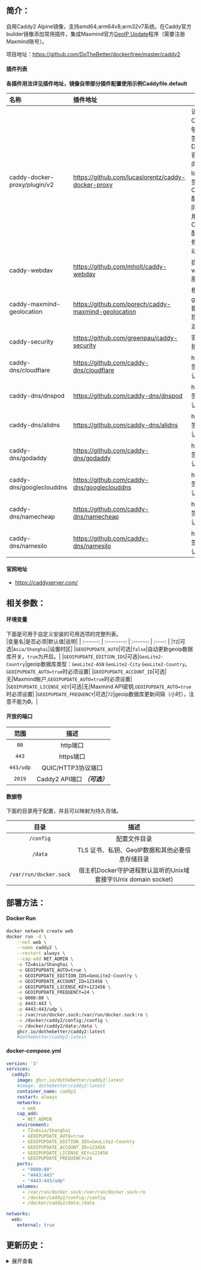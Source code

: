 ## 简介：
自用Caddy2 Alpine镜像，支持amd64;arm64v8;arm32v7系统。在Caddy官方builder镜像添加常用插件，集成Maxmind官方[GeoIP Update](https://dev.maxmind.com/geoip/updating-databases?lang=en)程序（需要注册Maxmind账号）。  

项目地址：https://github.com/DoTheBetter/docker/tree/master/caddy2

####  插件列表

**各插件用法详见插件地址，镜像自带部分插件配置使用示例Caddyfile.default**

| 名称                           | 插件地址                                                | 说明                                                                                  |
|:---------------------------- |:--------------------------------------------------- | ----------------------------------------------------------------------------------- |
| caddy-docker-proxy/plugin/v2 | https://github.com/lucaslorentz/caddy-docker-proxy  | 该插件使 Caddy 能够通过标签用作 Docker 容器的反向代理，labels标签可与Caddyfile配置文件同时使用，Caddyfile配置文件修改后自动重载 |
| caddy-webdav                 | https://github.com/mholt/caddy-webdav               | 提供webdav服务                                                                          |
| caddy-maxmind-geolocation    | https://github.com/porech/caddy-maxmind-geolocation | 根据geoip数据库 IP 地理位置过滤请求                                                              |
| caddy-security               | https://github.com/greenpau/caddy-security          | 安全认证插件                                                                              |
| caddy-dns/cloudflare         | https://github.com/caddy-dns/cloudflare             | https证书签署dns认证                                                                      |
| caddy-dns/dnspod             | https://github.com/caddy-dns/dnspod                 | https证书签署dns认证                                                                      |
| caddy-dns/alidns             | https://github.com/caddy-dns/alidns                 | https证书签署dns认证                                                                      |
| caddy-dns/godaddy            | https://github.com/caddy-dns/godaddy                | https证书签署dns认证                                                                      |
| caddy-dns/googleclouddns     | https://github.com/caddy-dns/googleclouddns         | https证书签署dns认证                                                                      |
| caddy-dns/namecheap          | https://github.com/caddy-dns/namecheap              | https证书签署dns认证                                                                      |
| caddy-dns/namesilo           | https://github.com/caddy-dns/namesilo               | https证书签署dns认证                                                                      |

#### 官网地址

* ‍https://caddyserver.com/ 

## 相关参数：

#### 环境变量
下面是可用于自定义安装的可用选项的完整列表。  
|变量名|是否必须|默认值|说明|
| :------: | :--------: | :------: | :----: |
|`TZ`|可选|`Asia/Shanghai`|设置时区|
|`GEOIPUPDATE_AUTO`|可选|`false`|自动更新geoip数据库开关，`true`为开启。|
|`GEOIPUPDATE_EDITION_IDS`|可选|`GeoLite2-Country`|geoip数据库类型：`GeoLite2-ASN`  `GeoLite2-City`  `GeoLite2-Country`。`GEOIPUPDATE_AUTO=true`时必须设置|
|`GEOIPUPDATE_ACCOUNT_ID`|可选|无|Maxmind帐户,`GEOIPUPDATE_AUTO=true`时必须设置|
|`GEOIPUPDATE_LICENSE_KEY`|可选|无|Maxmind API密钥,`GEOIPUPDATE_AUTO=true`时必须设置|
|`GEOIPUPDATE_FREQUENCY`|可选|`72`|geoip数据库更新间隔（小时），注意不能为***0***。|

#### 开放的端口

|范围|描述|
| :----: | :----: |
|`80`|http端口|
|`443`|https端口|
|`443/udp`|QUIC/HTTP3协议端口|
|`2019`|Caddy2 API端口 ***（可选）***|

#### 数据卷

下面的目录用于配置，并且可以映射为持久存储。  

|目录|描述|
| :----: | :----: |
|`/config`|配置文件目录|
|`/data`|TLS 证书、私钥、GeoIP数据和其他必要信息存储目录|
|`/var/run/docker.sock`|宿主机Docker守护进程默认监听的Unix域套接字(Unix domain socket)|

## 部署方法：

#### Docker Run

```bash
docker network create web
docker run -d \
	--net web \
	--name caddy2 \
	--restart always \
	--cap-add NET_ADMIN \
	-e TZ=Asia/Shanghai \
	-e GEOIPUPDATE_AUTO=true \
	-e GEOIPUPDATE_EDITION_IDS=GeoLite2-Country \
	-e GEOIPUPDATE_ACCOUNT_ID=123456 \
	-e GEOIPUPDATE_LICENSE_KEY=123456 \
	-e GEOIPUPDATE_FREQUENCY=24 \
	-p 8080:80 \
	-p 4443:443 \
	-p 4443:443/udp \
	-v /var/run/docker.sock:/var/run/docker.sock:ro \
	-v /docker/caddy2/config:/config \
	-v /docker/caddy2/data:/data \
	ghcr.io/dothebetter/caddy2:latest
	#dothebetter/caddy2:latest
```

#### docker-compose.yml

```yaml
version: '3'
services:
  caddy2:
    image: ghcr.io/dothebetter/caddy2:latest
    #image: dothebetter/caddy2:latest
    container_name: caddy2
    restart: always
    networks:
      - web
    cap_add:
      - NET_ADMIN
    environment:
      - TZ=Asia/Shanghai
      - GEOIPUPDATE_AUTO=true
      - GEOIPUPDATE_EDITION_IDS=GeoLite2-Country
      - GEOIPUPDATE_ACCOUNT_ID=123456
      - GEOIPUPDATE_LICENSE_KEY=123456
      - GEOIPUPDATE_FREQUENCY=24
    ports:
      - "8080:80"
      - "4443:443"
      - "4443:443/udp"
    volumes:
      - /var/run/docker.sock:/var/run/docker.sock:ro
      - /docker/caddy2/config:/config
      - /docker/caddy2/data:/data

networks:
  web:
    external: true
```
## 更新历史：

<details>
<summary>展开查看</summary>
2024年10月5日<br>
    更新镜像版本：dothebetter/caddy2:2.8.4<br>
    1、更新基础镜像alpine:3.20<br>
    2、更新Caddyfile版本v2.8.4<br>
    3、更新MaxMind的GeoIP Update程序版本v7.0.1<br>
<br>
2024年3月17日<br>
    1、更新基础镜像alpine:3.19<br>
    2、更新Caddyfile版本v2.7.6<br>
    3、更新MaxMind的GeoIP Update程序版本v6.1.0<br>
<br>
2022年3月27日<br>
    1、基础镜像alpine:3.15<br>
    2、集成MaxMind的GeoIP Update程序https://dev.maxmind.com/geoip/updating-databases?lang=en<br>
    3、Caddyfile默认配置文件修改<br>
</details>
